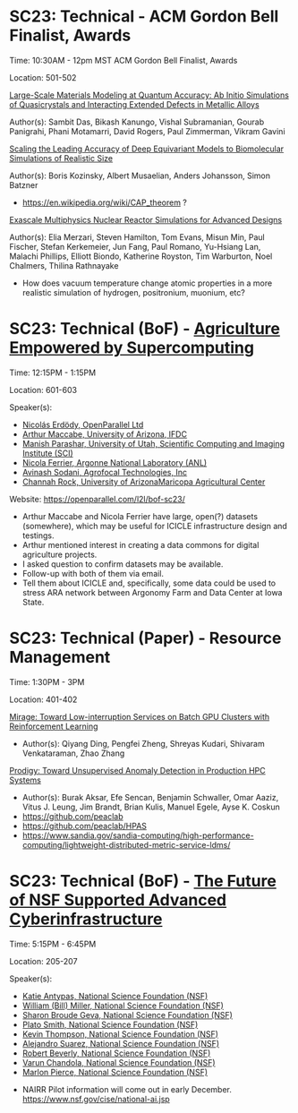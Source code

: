 # SC23: Technical - ACM Gordon Bell Finalist, Awards

Time: 10:30AM - 12pm MST	ACM Gordon Bell Finalist, Awards

Location: 501-502	

[Large-Scale Materials Modeling at Quantum Accuracy: Ab Initio Simulations of Quasicrystals and Interacting Extended Defects in Metallic Alloys](https://sc23.conference-program.com/presentation/?id=gb104&sess=sess296)

Author(s): Sambit Das, Bikash Kanungo, Vishal Subramanian, Gourab Panigrahi, Phani Motamarri, David Rogers, Paul Zimmerman, Vikram Gavini


[Scaling the Leading Accuracy of Deep Equivariant Models to Biomolecular Simulations of Realistic Size](https://sc23.conference-program.com/presentation/?id=gb108&sess=sess296)

Author(s): Boris Kozinsky, Albert Musaelian, Anders Johansson, Simon Batzner

- https://en.wikipedia.org/wiki/CAP_theorem ?

[Exascale Multiphysics Nuclear Reactor Simulations for Advanced Designs](https://sc23.conference-program.com/presentation/?id=gb105&sess=sess296)

Author(s): Elia Merzari, Steven Hamilton, Tom Evans, Misun Min, Paul Fischer, Stefan Kerkemeier, Jun Fang, Paul Romano, Yu-Hsiang Lan, Malachi Phillips, Elliott Biondo, Katherine Royston, Tim Warburton, Noel Chalmers, Thilina Rathnayake

- How does vacuum temperature change atomic properties in a more realistic simulation of hydrogen, positronium, muonium, etc?

# SC23: Technical (BoF) - [Agriculture Empowered by Supercomputing](https://sc23.conference-program.com/presentation/?id=bof172&sess=sess379)

Time: 12:15PM - 1:15PM

Location: 601-603

Speaker(s):
- [Nicolás Erdödy, OpenParallel Ltd](https://sc23.conference-program.com/organization/?inst=9959012064334456442)
- [Arthur Maccabe, University of Arizona, IFDC](https://sc23.conference-program.com/presenter/?uid=966104)
- [Manish Parashar, University of Utah, Scientific Computing and Imaging Institute (SCI)](https://sc23.conference-program.com/presenter/?uid=219293)
- [Nicola Ferrier, Argonne National Laboratory (ANL)](https://sc23.conference-program.com/presenter/?uid=872863)
- [Avinash Sodani, Agrofocal Technologies, Inc](https://sc23.conference-program.com/presenter/?uid=134704)
- [Channah Rock, University of ArizonaMaricopa Agricultural Center](https://sc23.conference-program.com/presenter/?uid=789604)

Website: https://openparallel.com/l2l/bof-sc23/

- Arthur Maccabe and Nicola Ferrier have large, open(?) datasets (somewhere), which may be useful for ICICLE infrastructure design and testings.
- Arthur mentioned interest in creating a data commons for digital agriculture projects.
- I asked question to confirm datasets may be available. 
- Follow-up with both of them via email.
- Tell them about ICICLE and, specifically, some data could be used to stress ARA network between Argonomy Farm and Data Center at Iowa State. 

# SC23: Technical (Paper) - Resource Management

Time: 1:30PM - 3PM

Location: 401-402

[Mirage: Toward Low-interruption Services on Batch GPU Clusters with Reinforcement Learning](https://sc23.conference-program.com/presentation/?id=pap191&sess=sess180)
- Author(s): Qiyang Ding, Pengfei Zheng, Shreyas Kudari, Shivaram Venkataraman, Zhao Zhang

[Prodigy: Toward Unsupervised Anomaly Detection in Production HPC Systems](https://sc23.conference-program.com/presentation/?id=pap374&sess=sess180)
- Author(s): Burak Aksar, Efe Sencan, Benjamin Schwaller, Omar Aaziz, Vitus J. Leung, Jim Brandt, Brian Kulis, Manuel Egele, Ayse K. Coskun
- https://github.com/peaclab
- https://github.com/peaclab/HPAS
- https://www.sandia.gov/sandia-computing/high-performance-computing/lightweight-distributed-metric-service-ldms/

# SC23: Technical (BoF) - [The Future of NSF Supported Advanced Cyberinfrastructure](https://sc23.conference-program.com/presentation/?id=bof185&sess=sess340)

Time: 5:15PM - 6:45PM

Location: 205-207

Speaker(s):
- [Katie Antypas, National Science Foundation (NSF)](https://sc23.conference-program.com/presenter/?uid=002804)
- [William (Bill) Miller, National Science Foundation (NSF)](https://sc23.conference-program.com/presenter/?uid=760863)
- [Sharon Broude Geva, National Science Foundation (NSF)](https://sc23.conference-program.com/presenter/?uid=212804)
- [Plato Smith, National Science Foundation (NSF)](https://sc23.conference-program.com/presenter/?uid=281114)
- [Kevin Thompson, National Science Foundation (NSF)](https://sc23.conference-program.com/presenter/?uid=885653)
- [Alejandro Suarez, National Science Foundation (NSF)](https://sc23.conference-program.com/presenter/?uid=475473)
- [Robert Beverly, National Science Foundation (NSF)](https://sc23.conference-program.com/presenter/?uid=381114)
- [Varun Chandola, National Science Foundation (NSF)](https://sc23.conference-program.com/presenter/?uid=481114)
- [Marlon Pierce, National Science Foundation (NSF)](https://sc23.conference-program.com/presenter/?uid=581114)

* NAIRR Pilot information will come out in early December. https://www.nsf.gov/cise/national-ai.jsp
